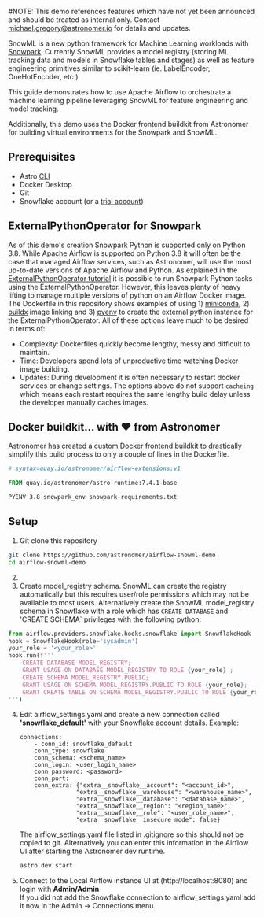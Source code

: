 #NOTE: This demo references features which have not yet been announced and should be treated as internal only.  Contact michael.gregory@astronomer.io for details and updates.


SnowML is a new python framework for Machine Learning workloads with [Snowpark](https://docs.snowflake.com/en/developer-guide/snowpark/python/index.html).  Currently SnowML provides a model registry (storing ML tracking data and models in Snowflake tables and stages) as well as feature engineering primitives similar to scikit-learn (ie. LabelEncoder, OneHotEncoder, etc.)

This guide demonstrates how to use Apache Airflow to orchestrate a machine learning pipeline leveraging SnowML for feature engineering and model tracking.

Additionally, this demo uses the Docker frontend buildkit from Astronomer for building virtual environments for the Snowpark and SnowML.

## Prerequisites  
  
- Astro [CLI](https://docs.astronomer.io/astro/cli/get-started)
- Docker Desktop
- Git
- Snowflake account (or a [trial account](https://signup.snowflake.com/))
  
## ExternalPythonOperator for Snowpark  
  
As of this demo's creation Snowpark Python is supported only on Python 3.8.  While Apache Airflow is supported on Python 3.8 it will often be the case that managed Airflow services, such as Astronomer, will use the most up-to-date versions of Apache Airflow and Python.  As explained in the [ExternalPythonOperator tutorial](https://github.com/astronomer/docs/blob/pythonvirtualenv-tutorial/learn/external-python-operator.md) it is possible to run Snowpark Python tasks using the ExternalPythonOperator.  However, this leaves plenty of heavy lifting to manage multiple versions of python on an Airflow Docker image.  The Dockerfile in this repository shows examples of using 1) [miniconda](https://docs.conda.io/en/latest/miniconda.html), 2) [buildx](https://github.com/docker/buildx) image linking and 3) [pyenv](https://github.com/pyenv/pyenv-installer) to create the external python instance for the ExternalPythonOperator.  All of these options leave much to be desired in terms of: 
  
- Complexity: Dockerfiles quickly become lengthy, messy and difficult to maintain.
- Time: Developers spend lots of unproductive time watching Docker image building.
- Updates: During development it is often necessary to restart docker services or change settings. The options above do not support `cacheing` which means each restart requires the same lengthy build delay unless the developer manually caches images.
  
## Docker buildkit... with ❤️ from Astronomer
  
Astronomer has created a custom Docker frontend buildkit to drastically simplify this build process to only a couple of lines in the Dockerfile.  

```Dockerfile
# syntax=quay.io/astronomer/airflow-extensions:v1

FROM quay.io/astronomer/astro-runtime:7.4.1-base

PYENV 3.8 snowpark_env snowpark-requirements.txt
```

## Setup  
  
1. Git clone this repository
```bash
git clone https://github.com/astronomer/airflow-snowml-demo
cd airflow-snowml-demo
```
2. 
3. Create model_registry schema.  SnowML can create the registry automatically but this requires user/role permissions which may not be available to most users.  Alternatively create the SnowML model_registry schema in Snowflake with a role which has `CREATE DATABASE` and 'CREATE SCHEMA` privileges with the following python:
```python
from airflow.providers.snowflake.hooks.snowflake import SnowflakeHook
hook = SnowflakeHook(role='sysadmin')
your_role = '<your_role>'
hook.run(f'''
    CREATE DATABASE MODEL_REGISTRY;
    GRANT USAGE ON DATABASE MODEL_REGISTRY TO ROLE {your_role} ;
    CREATE SCHEMA MODEL_REGISTRY.PUBLIC; 
    GRANT USAGE ON SCHEMA MODEL_REGISTRY.PUBLIC TO ROLE {your_role};
    GRANT CREATE TABLE ON SCHEMA MODEL_REGISTRY.PUBLIC TO ROLE {your_role};
''')
```

4. Edit airflow_settings.yaml and create a new connection called **'snowflake_default'** with your Snowflake account details.  Example:  
    ```text
    connections:
        - conn_id: snowflake_default
        conn_type: snowflake
        conn_schema: <schema_name>
        conn_login: <user_login_name>
        conn_password: <password>
        conn_port:
        conn_extra: {"extra__snowflake__account": "<account_id>", 
                    "extra__snowflake__warehouse": "<warehouse_name>", 
                    "extra__snowflake__database": "<database_name>", 
                    "extra__snowflake__region": "<region_name>", 
                    "extra__snowflake__role": "<user_role_name>", 
                    "extra__snowflake__insecure_mode": false}
    ```  
    The airflow_settings.yaml file listed in .gitignore so this should not be copied to git.  Alternatively you can enter this information in the Airflow UI after starting the Astronomer dev runtime.  
    ```sh
    astro dev start
    ```  
6. Connect to the Local Airflow instance UI at (http://localhost:8080) and login with **Admin/Admin**  
    If you did not add the Snowflake connection to airflow_settings.yaml add it now in the Admin -> Connections menu.  